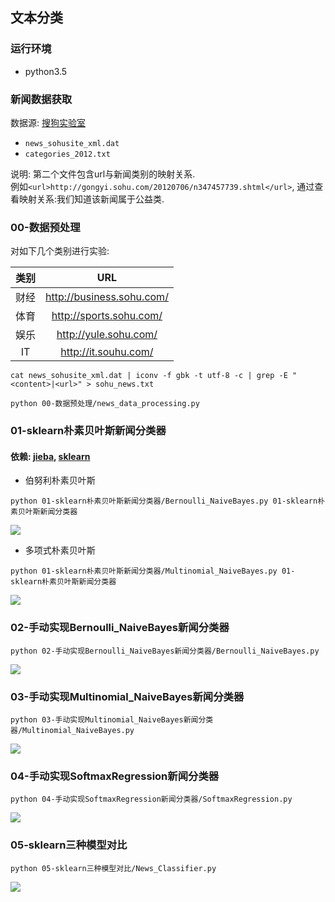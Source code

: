 ## 文本分类
### 运行环境
- python3.5

### 新闻数据获取
数据源: [搜狗实验室](http://www.sogou.com/labs/resource/cs.php)

- `news_sohusite_xml.dat`
- `categories_2012.txt`

说明: 第二个文件包含url与新闻类别的映射关系.  
例如`<url>http://gongyi.sohu.com/20120706/n347457739.shtml</url>`, 通过查看映射关系:我们知道该新闻属于公益类.

### 00-数据预处理
对如下几个类别进行实验:

|  类别  |            URL            |
| :--: | :-----------------------: |
|  财经  | http://business.sohu.com/ |
|  体育  |  http://sports.sohu.com/  |
|  娱乐  |   http://yule.sohu.com/   |
|   IT   | http://it.souhu.com/   |

```
cat news_sohusite_xml.dat | iconv -f gbk -t utf-8 -c | grep -E "<content>|<url>" > sohu_news.txt
```    

```
python 00-数据预处理/news_data_processing.py
```
### 01-sklearn朴素贝叶斯新闻分类器
#### 依赖: [jieba](https://github.com/fxsjy/jieba), [sklearn](http://scikit-learn.org/)

- 伯努利朴素贝叶斯
```
python 01-sklearn朴素贝叶斯新闻分类器/Bernoulli_NaiveBayes.py 01-sklearn朴素贝叶斯新闻分类器
```
![](https://github.com/daniellaah/Text-Classifier/blob/master/01-sklearn%E6%9C%B4%E7%B4%A0%E8%B4%9D%E5%8F%B6%E6%96%AF%E6%96%B0%E9%97%BB%E5%88%86%E7%B1%BB%E5%99%A8/screenshot_1138.png)

- 多项式朴素贝叶斯
```
python 01-sklearn朴素贝叶斯新闻分类器/Multinomial_NaiveBayes.py 01-sklearn朴素贝叶斯新闻分类器
```
![](https://github.com/daniellaah/Text-Classifier/blob/master/01-sklearn%E6%9C%B4%E7%B4%A0%E8%B4%9D%E5%8F%B6%E6%96%AF%E6%96%B0%E9%97%BB%E5%88%86%E7%B1%BB%E5%99%A8/screenshot_1139.png)

### 02-手动实现Bernoulli_NaiveBayes新闻分类器
```
python 02-手动实现Bernoulli_NaiveBayes新闻分类器/Bernoulli_NaiveBayes.py
```
![](https://github.com/daniellaah/Text-Classifier/blob/master/02-手动实现Bernoulli_NaiveBayes新闻分类器/screenshot_1147.png)

### 03-手动实现Multinomial_NaiveBayes新闻分类器
```
python 03-手动实现Multinomial_NaiveBayes新闻分类器/Multinomial_NaiveBayes.py
```
![](https://github.com/daniellaah/Text-Classifier/blob/master/03-手动实现Multinomial_NaiveBayes新闻分类器/screenshot_1148.png)

### 04-手动实现SoftmaxRegression新闻分类器
```
python 04-手动实现SoftmaxRegression新闻分类器/SoftmaxRegression.py
```
![](https://github.com/daniellaah/Text-Classifier/blob/master/04-手动实现SoftmaxRegression新闻分类器/screenshot_1145.png)

### 05-sklearn三种模型对比
```
python 05-sklearn三种模型对比/News_Classifier.py
```
![](https://github.com/daniellaah/Text-Classifier/blob/master/05-sklearn三种模型对比/screenshot_1146.png)

